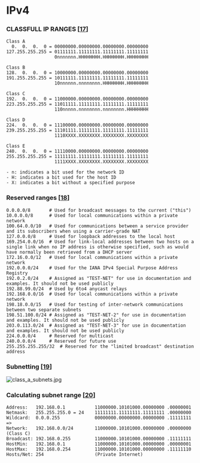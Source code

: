 # IPv4    

### CLASSFULL IP RANGES [[17]]

    Class A
      0.  0.  0.  0 = 00000000.00000000.00000000.00000000
    127.255.255.255 = 01111111.11111111.11111111.11111111
                      0nnnnnnn.HHHHHHHH.HHHHHHHH.HHHHHHHH
    
    Class B
    128.  0.  0.  0 = 10000000.00000000.00000000.00000000
    191.255.255.255 = 10111111.11111111.11111111.11111111
                      10nnnnnn.nnnnnnnn.HHHHHHHH.HHHHHHHH
    
    Class C
    192.  0.  0.  0 = 11000000.00000000.00000000.00000000
    223.255.255.255 = 11011111.11111111.11111111.11111111
                      110nnnnn.nnnnnnnn.nnnnnnnn.HHHHHHHH
    
    Class D
    224.  0.  0.  0 = 11100000.00000000.00000000.00000000
    239.255.255.255 = 11101111.11111111.11111111.11111111
                      1110XXXX.XXXXXXXX.XXXXXXXX.XXXXXXXX
    
    Class E
    240.  0.  0.  0 = 11110000.00000000.00000000.00000000
    255.255.255.255 = 11111111.11111111.11111111.11111111
                      1111XXXX.XXXXXXXX.XXXXXXXX.XXXXXXXX
    
    - n: indicates a bit used for the network ID
    - H: indicates a bit used for the host ID
    - X: indicates a bit without a specified purpose
  
### Reserved ranges [[18]]

    0.0.0.0/8       # Used for broadcast messages to the current ("this")
    10.0.0.0/8      # Used for local communications within a private network
    100.64.0.0/10   # Used for communications between a service provider and its subscribers when using a carrier-grade NAT
    127.0.0.0/8     # Used for loopback addresses to the local host
    169.254.0.0/16  # Used for link-local addresses between two hosts on a single link when no IP address is otherwise specified, such as would have normally been retrieved from a DHCP server
    172.16.0.0/12   # Used for local communications within a private network
    192.0.0.0/24    # Used for the IANA IPv4 Special Purpose Address Registry
    192.0.2.0/24    # Assigned as "TEST-NET" for use in documentation and examples. It should not be used publicly
    192.88.99.0/24  # Used by 6to4 anycast relays
    192.168.0.0/16  # Used for local communications within a private network
    198.18.0.0/15   # Used for testing of inter-network communications between two separate subnets
    198.51.100.0/24 # Assigned as "TEST-NET-2" for use in documentation and examples. It should not be used publicly
    203.0.113.0/24  # Assigned as "TEST-NET-3" for use in documentation and examples. It should not be used publicly
    224.0.0.0/4     # Reserved for multicast
    240.0.0.0/4     # Reserved for future use
    255.255.255.255/32  # Reserved for the "limited broadcast" destination address
    
### Subnetting [[19]]

![class_a_subnets.jpg](https://www.dropbox.com/s/i7k6anrqrew7q8h/class_a_subnets.jpg?dl=0&raw=1)

### Calculating subnet range [[20]]

    Address:   192.168.0.1           11000000.10101000.00000000 .00000001
    Netmask:   255.255.255.0 = 24    11111111.11111111.11111111 .00000000
    Wildcard:  0.0.0.255             00000000.00000000.00000000 .11111111
    =>
    Network:   192.168.0.0/24        11000000.10101000.00000000 .00000000       (Class C)
    Broadcast: 192.168.0.255         11000000.10101000.00000000 .11111111
    HostMin:   192.168.0.1           11000000.10101000.00000000 .00000001
    HostMax:   192.168.0.254         11000000.10101000.00000000 .11111110
    Hosts/Net: 254                   (Private Internet)
    
[17]:<https://en.wikipedia.org/wiki/Classful_network>
[18]:<https://en.wikipedia.org/wiki/Reserved_IP_addresses>
[19]:<https://www.tutorialspoint.com/ipv4/ipv4_subnetting.htm>
[20]:<http://jodies.de/ipcalc?host=192.168.0.1&mask1=24&mask2=>
